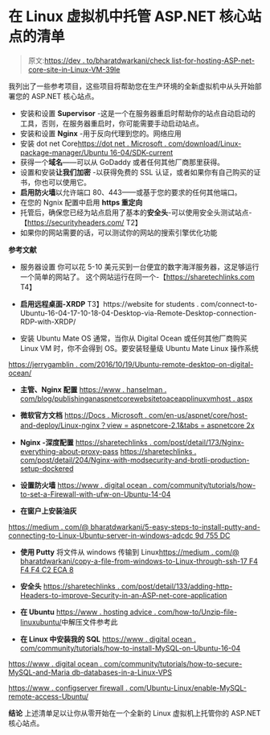 # 在 Linux 虚拟机中托管 ASP.NET 核心站点的清单

> 原文:[https://dev . to/bharatdwarkani/check list-for-hosting-ASP-net-core-site-in-Linux-VM-39le](https://dev.to/bharatdwarkani/checklist-for-hosting-asp-net-core-site-in-linux-vm-39le)

我列出了一些参考项目，这些项目将帮助您在生产环境的全新虚拟机中从头开始部署您的 ASP.NET 核心站点。

*   安装和设置 **Supervisor** -这是一个在服务器重启时帮助你的站点自动启动的工具，否则，在服务器重启时，你可能需要手动启动站点。
*   安装和设置 **Nginx** -用于反向代理到您的。网络应用
*   安装 dot net Core[https://dot net . Microsoft . com/download/Linux-package-manager/Ubuntu 16-04/SDK-current](https://dotnet.microsoft.com/download/linux-package-manager/ubuntu16-04/sdk-current)
*   获得一个**域名**——可以从 GoDaddy 或者任何其他厂商那里获得。
*   设置和安装**让我们加密** -以获得免费的 SSL 认证，或者如果你有自己购买的证书，你也可以使用它。
*   **启用防火墙**以允许端口 80、443——或基于您的要求的任何其他端口。
*   在您的 Ngnix 配置中启用 **https 重定向**
*   托管后，确保您已经为站点启用了基本的**安全头**-可以使用安全头测试站点-【https://securityheaders.com/ T2】
*   如果你的网站需要的话，可以测试你的网站的搜索引擎优化功能

**参考文献**

*   服务器设置
    你可以花 5-10 美元买到一台便宜的数字海洋服务器，这足够运行一个简单的网站了。
    这个网站运行在同一个-【https://sharetechlinks.com T4】

*   **启用远程桌面-XRDP**
    T3】https://website for students . com/connect-to-Ubuntu-16-04-17-10-18-04-Desktop-via-Remote-Desktop-connection-RDP-with-XRDP/

*   安装 Ubuntu Mate OS
    通常，当你从 Digital Ocean 或任何其他厂商购买 Linux VM 时，你不会得到 OS。要安装轻量级 Ubuntu Mate Linux 操作系统

[https://jerrygamblin . com/2016/10/19/Ubuntu-remote-desktop-on-digital-ocean/](https://jerrygamblin.com/2016/10/19/ubuntu-remote-desktop-on-digital-ocean/)

*   **主管、Nginx 配置**
    [https://www . hanselman . com/blog/publishinganaspnetcorewebsitetoaceapplinuxvmhost . aspx](https://www.hanselman.com/blog/PublishingAnASPNETCoreWebsiteToACheapLinuxVMHost.aspx)

*   **微软官方文档**
    [https://Docs . Microsoft . com/en-us/aspnet/core/host-and-deploy/Linux-nginx？view = aspnetcore-2.1&tabs = aspnetcore 2x](https://docs.microsoft.com/en-us/aspnet/core/host-and-deploy/linux-nginx?view=aspnetcore-2.1&tabs=aspnetcore2x)

*   **Nginx -深度配置**
    [https://sharetechlinks . com/post/detail/173/Nginx-everything-about-proxy-pass](https://sharetechlinks.com/post/detail/173/nginx-everything-about-proxy-pass)
    [https://sharetechlinks . com/post/detail/204/Nginx-with-modsecurity-and-brotli-production-setup-dockered](https://sharetechlinks.com/post/detail/204/nginx-with-modsecurity-and-brotli-production-setup-dockerized)

*   **设置防火墙**
    [https://www . digital ocean . com/community/tutorials/how-to-set-a-Firewall-with-ufw-on-Ubuntu-14-04](https://www.digitalocean.com/community/tutorials/how-to-set-up-a-firewall-with-ufw-on-ubuntu-14-04)

*   **在窗户上安装油灰**

[https://medium . com/@ bharatdwarkani/5-easy-steps-to-install-putty-and-connecting-to-Linux-Ubuntu-server-in-windows-adcdc 9d 755 DC](https://medium.com/@bharatdwarkani/5-easy-steps-to-install-putty-and-connecting-to-linux-ubuntu-server-in-windows-adcdc9d755dc)

*   **使用 Putty**
    将文件从 windows 传输到 Linux[https://medium . com/@ bharatdwarkani/copy-a-file-from-windows-to-Linux-through-ssh-17 F4 F4 F4 C2 ECA 8](https://medium.com/@bharatdwarkani/copying-a-file-from-windows-to-linux-through-ssh-17f4f4c2eca8)

*   **安全头**
    [https://sharetechlinks . com/post/detail/133/adding-http-Headers-to-improve-Security-in-an-ASP-net-core-application](https://sharetechlinks.com/post/detail/133/adding-http-headers-to-improve-security-in-an-asp-net-core-application)

*   **在 Ubuntu**
    [https://www . hosting advice . com/how-to/Unzip-file-linuxubuntu/](https://www.hostingadvice.com/how-to/unzip-file-linuxubuntu/)中解压文件参考此

*   **在 Linux 中安装我的 SQL**
    [https://www . digital ocean . com/community/tutorials/how-to-install-MySQL-on-Ubuntu-16-04](https://www.digitalocean.com/community/tutorials/how-to-install-mysql-on-ubuntu-16-04)

[https://www . digital ocean . com/community/tutorials/how-to-secure-MySQL-and-Maria db-databases-in-a-Linux-VPS](https://www.digitalocean.com/community/tutorials/how-to-secure-mysql-and-mariadb-databases-in-a-linux-vps)

[https://www . configserver firewall . com/Ubuntu-Linux/enable-MySQL-remote-access-Ubuntu/](https://www.configserverfirewall.com/ubuntu-linux/enable-mysql-remote-access-ubuntu/)

**结论**
上述清单足以让你从零开始在一个全新的 Linux 虚拟机上托管你的 ASP.NET 核心站点。